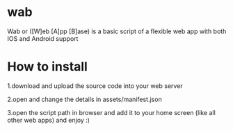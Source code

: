# wab
Wab or ([W]eb [A]pp [B]ase) is a basic script of a flexible web app with both IOS and Android support


# How to install
1.download and upload the source code into your web server

2.open and change the details in assets/manifest.json

3.open the script path in browser and add it to your home screen (like all other web apps) and enjoy :)
